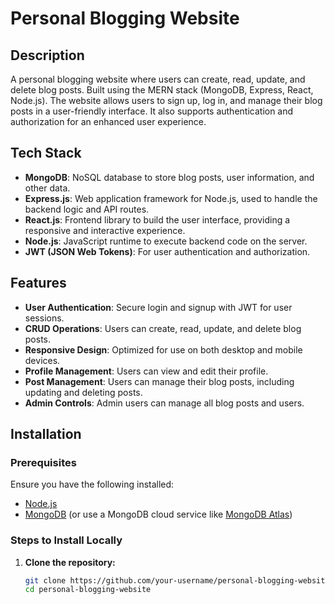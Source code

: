 # Personal Blogging Website

## Description
A personal blogging website where users can create, read, update, and delete blog posts. Built using the MERN stack (MongoDB, Express, React, Node.js). The website allows users to sign up, log in, and manage their blog posts in a user-friendly interface. It also supports authentication and authorization for an enhanced user experience.

## Tech Stack

- **MongoDB**: NoSQL database to store blog posts, user information, and other data.
- **Express.js**: Web application framework for Node.js, used to handle the backend logic and API routes.
- **React.js**: Frontend library to build the user interface, providing a responsive and interactive experience.
- **Node.js**: JavaScript runtime to execute backend code on the server.
- **JWT (JSON Web Tokens)**: For user authentication and authorization.

## Features

- **User Authentication**: Secure login and signup with JWT for user sessions.
- **CRUD Operations**: Users can create, read, update, and delete blog posts.
- **Responsive Design**: Optimized for use on both desktop and mobile devices.
- **Profile Management**: Users can view and edit their profile.
- **Post Management**: Users can manage their blog posts, including updating and deleting posts.
- **Admin Controls**: Admin users can manage all blog posts and users.

## Installation

### Prerequisites

Ensure you have the following installed:

- [Node.js](https://nodejs.org/)
- [MongoDB](https://www.mongodb.com/try/download/community) (or use a MongoDB cloud service like [MongoDB Atlas](https://www.mongodb.com/cloud/atlas))

### Steps to Install Locally

1. **Clone the repository:**

   ```bash
   git clone https://github.com/your-username/personal-blogging-website.git
   cd personal-blogging-website
